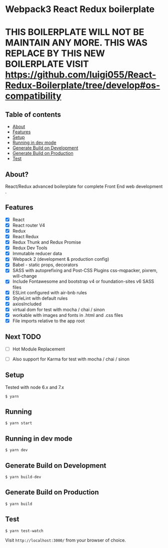 # Webpack3 React Redux boilerplate
# THIS BOILERPLATE WILL NOT BE MAINTAIN ANY MORE. THIS WAS REPLACE BY THIS NEW BOILERPLATE VISIT https://github.com/luigi055/React-Redux-Boilerplate/tree/develop#os-compatibility

## Table of contents
* [About](#user-content-what-is-this)
* [Features](#user-content-features)
* [Setup](#user-content-setup)
* [Running in dev mode](#user-content-running-in-dev-mode)
* [Generate Build on Development](#user-content-build-on-development)
* [Generate Build on Production](#user-content-build-on-production)
* [Test](#user-content-running-in-dev-mode)

## About?

React/Redux advanced boilerplate for complete Front End web development .


## Features

- [x] React
- [x] React router V4
- [x] Redux
- [x] React Redux
- [x] Redux Thunk and Redux Promise
- [x] Redux Dev Tools
- [x] Immutable reducer data
- [x] Webpack 2 (development & production config)
- [x] Babel - static props, decorators
- [x] SASS with autoprefixing and Post-CSS Plugins css-mqpacker, pixrem, will-change
- [x] Include Fontawesome and bootstrap v4 or foundation-sites v6 SASS files
- [x] ESLint configured with air-bnb rules
- [x] StyleLint with default rules
- [x] axiosIncluded
- [x] virtual dom for test with mocha / chai / sinon
- [x] workable with images and fonts in .html and .css files
- [x] File imports relative to the app root

## Next TODO

- [ ] Hot Module Replacement
- [ ] Also support for Karma for test with mocha / chai / sinon


## Setup

Tested with node 6.x and 7.x

```
$ yarn
```
## Running

```
$ yarn start
```

## Running in dev mode

```
$ yarn dev
```

## Generate Build on Development

```
$ yarn build-dev
```
## Generate Build on Production

```
$ yarn build
```
## Test

```
$ yarn test-watch
```

Visit `http://localhost:3000/` from your browser of choice.

